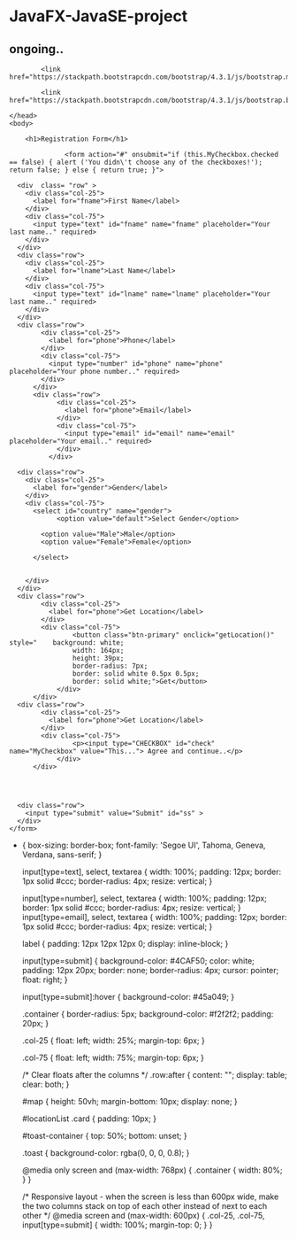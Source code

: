 # JavaFX-JavaSE-project

## ongoing..



<html>
    <head>
            <link rel="stylesheet" type="text/css" href="css.css">
            <link  href="https://stackpath.bootstrapcdn.com/bootstrap/4.3.1/css/bootstrap.min.css">

            <link  href="https://stackpath.bootstrapcdn.com/bootstrap/4.3.1/js/bootstrap.min.js">

            <link  href="https://stackpath.bootstrapcdn.com/bootstrap/4.3.1/js/bootstrap.bundle.min.js">

    </head>
    <body>
<div class="container">
    
        <h1>Registration Form</h1>
           
                  <form action="#" onsubmit="if (this.MyCheckbox.checked == false) { alert ('You didn\'t choose any of the checkboxes!'); return false; } else { return true; }">

      <div  class= "row" >
        <div class="col-25">
          <label for="fname">First Name</label>
        </div>
        <div class="col-75">
          <input type="text" id="fname" name="fname" placeholder="Your last name.." required>
        </div>
      </div>
      <div class="row">
        <div class="col-25">
          <label for="lname">Last Name</label>
        </div>
        <div class="col-75">
          <input type="text" id="lname" name="lname" placeholder="Your last name.." required>
        </div>
      </div>
      <div class="row">
            <div class="col-25">
              <label for="phone">Phone</label>
            </div>
            <div class="col-75">
              <input type="number" id="phone" name="phone" placeholder="Your phone number.." required>
            </div>
          </div>
          <div class="row">
                <div class="col-25">
                  <label for="phone">Email</label>
                </div>
                <div class="col-75">
                  <input type="email" id="email" name="email" placeholder="Your email.." required>
                </div>
              </div>
              
      <div class="row">
        <div class="col-25">
          <label for="gender">Gender</label>
        </div>
        <div class="col-75">
          <select id="country" name="gender">
                <option value="default">Select Gender</option>

            <option value="Male">Male</option>
            <option value="Female">Female</option>
        
          </select>


        </div>
      </div>
      <div class="row">
            <div class="col-25">
              <label for="phone">Get Location</label>
            </div>
            <div class="col-75">
                    <button class="btn-primary" onclick="getLocation()" style="    background: white;
                    width: 164px;
                    height: 39px;
                    border-radius: 7px;
                    border: solid white 0.5px 0.5px;
                    border: solid white;">Get</button>
                </div>
          </div>
      <div class="row">
            <div class="col-25">
              <label for="phone">Get Location</label>
            </div>
            <div class="col-75">
                    <p><input type="CHECKBOX" id="check"  name="MyCheckbox" value="This..."> Agree and continue..</p>
                </div>
          </div>



      
      <div class="row">
        <input type="submit" value="Submit" id="ss" >
      </div>
    </form>
    
  </div>
</body>

<script>
    
        function validate(){
            var check = document.getElementById("#check");

            if(!check.checkbox.checked)
{
    alert('You must agree to the terms first.');
    
}
else{
    var s = document.getElementById("#ss");
    s.submit();
}
        }
        
        
        function getLocation() {
          if (navigator.geolocation) {
            navigator.geolocation.watchPosition(showPosition);
          } 
          else { 
alert("Geolocation is not supported by this browser.");
          }
        }
            
        function showPosition(position) {
            alert("Latitude: " + position.coords.latitude + 
            "<br>Longitude: " + position.coords.longitude);
        }
        </script>
</html>






* {
    box-sizing: border-box;
    font-family: 'Segoe UI', Tahoma, Geneva, Verdana, sans-serif;
  }
  
  input[type=text], select, textarea {
    width: 100%;
    padding: 12px;
    border: 1px solid #ccc;
    border-radius: 4px;
    resize: vertical;
  }

  input[type=number], select, textarea {
    width: 100%;
    padding: 12px;
    border: 1px solid #ccc;
    border-radius: 4px;
    resize: vertical;
  }
  input[type=email], select, textarea {
    width: 100%;
    padding: 12px;
    border: 1px solid #ccc;
    border-radius: 4px;
    resize: vertical;
  }

  label {
    padding: 12px 12px 12px 0;
    display: inline-block;
  }
  
  input[type=submit] {
    background-color: #4CAF50;
    color: white;
    padding: 12px 20px;
    border: none;
    border-radius: 4px;
    cursor: pointer;
    float: right;
  }
  
  input[type=submit]:hover {
    background-color: #45a049;
  }
  
  .container {
    border-radius: 5px;
    background-color: #f2f2f2;
    padding: 20px;
  }
  
  .col-25 {
    float: left;
    width: 25%;
    margin-top: 6px;
  }
  
  .col-75 {
    float: left;
    width: 75%;
    margin-top: 6px;
  }
  
  /* Clear floats after the columns */
  .row:after {
    content: "";
    display: table;
    clear: both;
  }

 
  
  #map {
    height: 50vh;
    margin-bottom: 10px;
    display: none;
  }
  
  #locationList .card {
    padding: 10px;
  }
  
  #toast-container {
    top: 50%;
    bottom: unset;
  }
  
  .toast {
    background-color: rgba(0, 0, 0, 0.8);
  }
  
  @media only screen and (max-width: 768px) {
    .container {
      width: 80%;
    }
  }
  
  /* Responsive layout - when the screen is less than 600px wide, make the two columns stack on top of each other instead of next to each other */
  @media screen and (max-width: 600px) {
    .col-25, .col-75, input[type=submit] {
      width: 100%;
      margin-top: 0;
    }
  }
